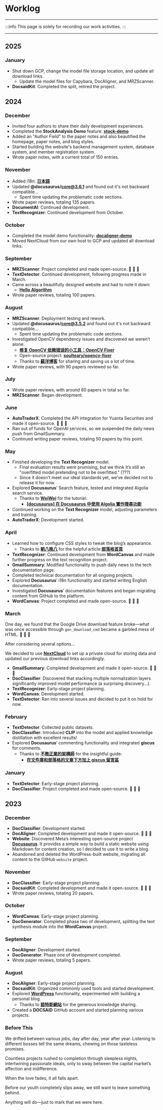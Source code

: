 # Worklog

---

:::info
This page is solely for recording our work activities.
:::

---

## 2025

### January

- Shut down GCP, change the model file storage location, and update all download links.
  - Update the model files for Capybara, DocAligner, and MRZScanner.
- **DocsaidKit**: Completed the split, retired the project.

## 2024

### December

- Invited four authors to share their daily development experiences.
- Completed the **StockAnalysis Demo** feature: [**stock-demo**](https://docsaid.org/playground/stock-demo)
- Added an "Author Field" to the paper notes and also beautified the homepage, paper notes, and blog styles.
- Started building the website's backend management system, database system, and member registration system.
- Wrote paper notes, with a current total of 150 entries.

### November

- Added i18n: [**日本語**](https://docsaid.org/ja/)
- Updated **@docusaurus/core@3.6.1** and found out it's not backward compatible...
  - Spent time updating the problematic code sections.
- Wrote paper reviews, totaling 135 papers.
- **DocumentAI**: Continued development.
- **TextRecognizer**: Continued development from October.

### October

- Completed the model demo functionality: [**docaligner-demo**](https://docsaid.org/playground/docaligner-demo)
- Moved NextCloud from our own host to GCP and updated all download links.

### September

- **MRZScanner**: Project completed and made open-source. 🎉 🎉 🎉
- **TextDetector**: Continued development, following progress made in March.
- Came across a beautifully designed website and had to note it down:
  - [**Hello Algorithm**](https://www.hello-algo.com/)
- Wrote paper reviews, totaling 100 papers.

### August

- **MRZScanner**: Deployment testing and rework.
- Updated **@docusaurus/core@3.5.2** and found out it's not backward compatible...
  - Spent time updating the problematic code sections.
- Investigated OpenCV dependency issues and discovered we weren’t alone:
  - [**修复 OpenCV 依赖错误的小工具：OpenCV Fixer**](https://soulteary.com/2024/01/07/fix-opencv-dependency-errors-opencv-fixer.html)
  - Open-source project: [**soulteary/opencv-fixer**](https://github.com/soulteary/opencv-fixer/tree/main)
  - Thanks to [**蘇洋博客**](https://soulteary.com/) for sharing and saving us a lot of time.
- Wrote paper reviews, with 90 papers reviewed so far.

### July

- Wrote paper reviews, with around 80 papers in total so far.
- **MRZScanner**: Began development.

### June

- **AutoTraderX**: Completed the API integration for Yuanta Securities and made it open-source. 🎉 🎉 🎉
- Ran out of funds for OpenAI services, so we suspended the daily news push from GmailSummary.
- Continued writing paper reviews, totaling 50 papers by this point.

### May

- Finished developing the **Text Recognizer** model.
  - Final evaluation results were promising, but we think it’s still an "overfitted model pretending not to be overfitted." (???)
  - Since it doesn’t meet our ideal standards yet, we’ve decided not to release it for now.
- Explored **Docusaurus**' Search feature, tested and integrated Algolia search service.
  - Thanks to [**WeiWei**](https://github.com/WeiYun0912) for the tutorial:
    - [**[docusaurus] 在 Docusaurus 中使用 Algolia 實作搜尋功能**](https://wei-docusaurus-vercel.vercel.app/docs/Docusaurus/Algolia)
- Continued working on the **Text Recognizer** model, adjusting parameters and training.
- **AutoTraderX**: Development started.

### April

- Learned how to configure CSS styles to tweak the blog’s appearance.
  - Thanks to [**朝八晚八**](https://from8to8.com/) for the helpful article:[**部落格首頁**](https://from8to8.com/docs/Website/blog/blog_homepage/)
- **TextRecognizer**: Continued development from **WordCanvas** and made further progress on the text recognition project.
- **GmailSummary**: Modified functionality to push daily news to the tech documentation page.
- Completed technical documentation for all ongoing projects.
- Explored **Docusaurus**’ i18n functionality and started writing English documentation.
- Investigated **Docusaurus**’ documentation features and began migrating content from GitHub to the platform.
- **WordCanvas**: Project completed and made open-source. 🎉 🎉 🎉

### March

One day, we found that the Google Drive download feature broke—what was once accessible through `gen_download_cmd` became a garbled mess of HTML. 👻 👻 👻

After considering several options...

We decided to use [**NextCloud**](https://github.com/nextcloud) to set up a private cloud for storing data and updated our previous download links accordingly.

- **GmailSummary**: Completed development and made it open-source. 🎉 🎉 🎉
- **DocClassifier**: Discovered that stacking multiple normalization layers significantly improved model performance (a surprising discovery...).
- **TextRecognizer**: Early-stage project planning.
- **WordCanvas**: Development started.
- **TextDetector**: Ran into several issues and decided to put it on hold for now.

### February

- **TextDetector**: Collected public datasets.
- **DocClassifier**: Introduced **CLIP** into the model and applied knowledge distillation with excellent results!
- Explored **Docusaurus**’ commenting functionality and integrated **giscus** for comments.
  - Thanks to [**不務正業的架構師**](https://ouch1978.github.io/) for the insightful guide:
    - [**在文件庫和部落格的文章下方加上 giscus 留言區**](https://ouch1978.github.io/docs/docusaurus/customization/add-giscus-to-docusaurus)

### January

- **TextDetector**: Early-stage project planning.
- **DocClassifier**: Project completed and made open-source. 🎉 🎉 🎉

## 2023

### December

- **DocClassifier**: Development started.
- **DocAligner**: Completed development and made it open-source. 🎉 🎉 🎉
- **Website**: Discovered Meta’s interesting open-source project [**Docusaurus**](https://github.com/facebook/docusaurus). It provides a simple way to build a static website using Markdown for content creation, so I decided to use it to write a blog.
- Abandoned and deleted the WordPress-built website, migrating all content to the GitHub `website` project.

### November

- **DocClassifier**: Early-stage project planning.
- **DocsaidKit**: Completed development and made it open-source. 🎉 🎉 🎉
- Wrote paper reviews, totaling 20 papers.

### October

- **WordCanvas**: Early-stage project planning.
- **DocGenerator**: Completed phase two of development, splitting the text synthesis module into the **WordCanvas** project.

### September

- **DocAligner**: Development started.
- **DocGenerator**: Phase one of development completed.
- Wrote paper reviews, totaling 5 papers.

### August

- **DocAligner**: Early-stage project planning.
- **DocsaidKit**: Organized commonly used tools and started development.
- Explored [**WordPress**](https://wordpress.org/) functionality, experimented with building a personal blog.
  - Thanks to [**諾特斯網站**](https://notesstartup.com/) for the generous knowledge sharing.
- Created a **DOCSAID** GitHub account and started planning various projects.

### Before This

We drifted between various jobs, day after day, year after year. Listening to different bosses tell the same dreams, chewing on those tasteless promises.

Countless projects rushed to completion through sleepless nights, intertwining passionate ideals, only to sway between the capital market’s affection and indifference.

When the love fades, it all falls apart.

Before our youth completely slips away, we still want to leave something behind.

Anything will do—just to mark that we were here.
